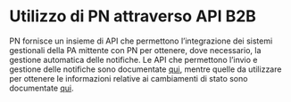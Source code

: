 # Utilizzo di PN attraverso API B2B



PN fornisce un insieme di API che permettono l’integrazione dei sistemi gestionali della PA mittente con PN per ottenere, dove necessario, la gestione automatica delle notifiche. Le API che permettono l’invio e gestione delle notifiche sono documentate [qui](https://petstore.swagger.io/?url=https://raw.githubusercontent.com/pagopa/pn-delivery/develop/docs/openapi/api-external-b2b-pa-v1.yaml), mentre quelle da utilizzare per ottenere le informazioni relative ai cambiamenti di stato sono documentate [qui](https://petstore.swagger.io/?url=https://raw.githubusercontent.com/pagopa/pn-delivery-push/develop/docs/openapi/api-external-b2b-webhook-v1.yaml).
